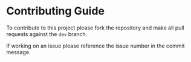 # Contributing Guide

To contribute to this project please fork the repository and make all pull requests against the `dev` branch.

If working on an issue please reference the issue number in the commit message.
